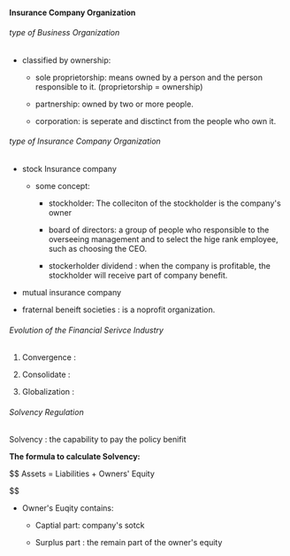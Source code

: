 #### Insurance Company Organization

###### type of Business Organization

- classified by ownership:
  - sole proprietorship: means owned by a person and the person responsible to it. (proprietorship = ownership)
  
  - partnership: owned by two or more people.
  
  - corporation: is seperate and disctinct from the people who own it.

###### type of Insurance Company Organization

- stock Insurance company
  
  - some concept:
    - stockholder: The colleciton of the stockholder is the company's owner
    
    - board of directors: a group of people who responsible to the overseeing management and to select the hige rank employee, such as choosing the CEO.
    
    - stockerholder dividend :  when the company is profitable, the stockholder will receive part of company benefit.

- mutual insurance company

- fraternal beneift societies : is a noprofit organization.

###### Evolution of the Financial Serivce Industry

1. Convergence : 

2. Consolidate : 

3. Globalization : 

###### Solvency Regulation

Solvency : the capability to pay the policy benifit

**The formula  to  calculate  Solvency:**

$$
Assets = Liabilities + Owners' Equity

$$

- Owner's Euqity contains:
  - Captial part: company's sotck
  
  - Surplus part :  the remain part of the owner's equity
